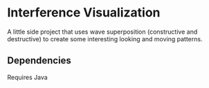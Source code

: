 # Interference Visualization

A little side project that uses wave superposition (constructive and destructive) to create some interesting looking and moving patterns.

## Dependencies
Requires Java 